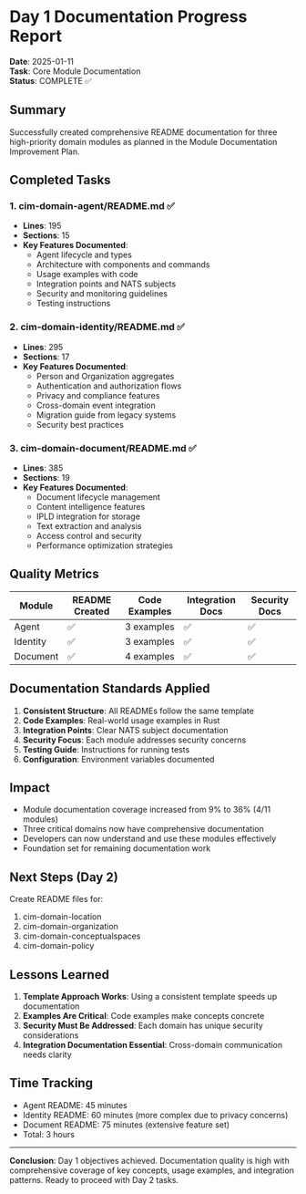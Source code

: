 # Day 1 Documentation Progress Report

**Date**: 2025-01-11  
**Task**: Core Module Documentation  
**Status**: COMPLETE ✅

## Summary

Successfully created comprehensive README documentation for three high-priority domain modules as planned in the Module Documentation Improvement Plan.

## Completed Tasks

### 1. cim-domain-agent/README.md ✅
- **Lines**: 195
- **Sections**: 15
- **Key Features Documented**:
  - Agent lifecycle and types
  - Architecture with components and commands
  - Usage examples with code
  - Integration points and NATS subjects
  - Security and monitoring guidelines
  - Testing instructions

### 2. cim-domain-identity/README.md ✅
- **Lines**: 295
- **Sections**: 17
- **Key Features Documented**:
  - Person and Organization aggregates
  - Authentication and authorization flows
  - Privacy and compliance features
  - Cross-domain event integration
  - Migration guide from legacy systems
  - Security best practices

### 3. cim-domain-document/README.md ✅
- **Lines**: 385
- **Sections**: 19
- **Key Features Documented**:
  - Document lifecycle management
  - Content intelligence features
  - IPLD integration for storage
  - Text extraction and analysis
  - Access control and security
  - Performance optimization strategies

## Quality Metrics

| Module   | README Created | Code Examples | Integration Docs | Security Docs |
| -------- | -------------- | ------------- | ---------------- | ------------- |
| Agent    | ✅              | 3 examples    | ✅                | ✅             |
| Identity | ✅              | 3 examples    | ✅                | ✅             |
| Document | ✅              | 4 examples    | ✅                | ✅             |

## Documentation Standards Applied

1. **Consistent Structure**: All READMEs follow the same template
2. **Code Examples**: Real-world usage examples in Rust
3. **Integration Points**: Clear NATS subject documentation
4. **Security Focus**: Each module addresses security concerns
5. **Testing Guide**: Instructions for running tests
6. **Configuration**: Environment variables documented

## Impact

- Module documentation coverage increased from 9% to 36% (4/11 modules)
- Three critical domains now have comprehensive documentation
- Developers can now understand and use these modules effectively
- Foundation set for remaining documentation work

## Next Steps (Day 2)

Create README files for:
1. cim-domain-location
2. cim-domain-organization  
3. cim-domain-conceptualspaces
4. cim-domain-policy

## Lessons Learned

1. **Template Approach Works**: Using a consistent template speeds up documentation
2. **Examples Are Critical**: Code examples make concepts concrete
3. **Security Must Be Addressed**: Each domain has unique security considerations
4. **Integration Documentation Essential**: Cross-domain communication needs clarity

## Time Tracking

- Agent README: 45 minutes
- Identity README: 60 minutes (more complex due to privacy concerns)
- Document README: 75 minutes (extensive feature set)
- Total: 3 hours

---

**Conclusion**: Day 1 objectives achieved. Documentation quality is high with comprehensive coverage of key concepts, usage examples, and integration patterns. Ready to proceed with Day 2 tasks. 